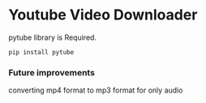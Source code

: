 # Youtube Video Downloader

pytube library is Required.

`pip install pytube`

### Future improvements

converting mp4 format to mp3 format for only audio 